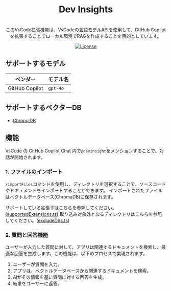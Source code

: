 <h1 align="center">Dev Insights</h1>
<p align="center">
    <br />
    このVsCode拡張機能は、VsCodeの<a href="https://code.visualstudio.com/api/extension-guides/language-model">言語モデルAPI</a>を使用して、GtiHub Copilotを拡張することでローカル環境でRAGを作成することを目的としています。
</p>

<p align="center">
  <a href="https://github.com/k1e1n04/dev-insights/blob/main/LICENSE" target="_blank">
      <img src="https://img.shields.io/static/v1?label=license&message=Apache 2.0&color=white" alt="License">
  </a>
</p>

## サポートするモデル

| ベンダー       | モデル名 |
| -------------- | -------- |
| GitHub Copilot | `gpt-4o` |

## サポートするベクターDB

- [ChromaDB](https://www.trychroma.com/)

## 機能

VsCode の GitHub Copilot Chat 内で`@devinsight`をメンションすることで、対話が開始されます。

### 1. ファイルのインポート

`/importFiles`コマンドを使用し、ディレクトリを選択することで、ソースコードやドキュメントをインポートすることができます。
インポートされたファイルはベクトルデータベース(ChromaDB)に保存されます。

サポートしている拡張子はこちらを参照してください。([supportedExtensions.ts](./src/constants/supportedExtensions.ts))
取り込み対象外となるディレクトリはこちらを参照してください。([excludeDirs.ts](./src/constants/excludeDirs.ts))

### 2. 質問と回答機能

ユーザーが入力した質問に対して、アプリは関連するドキュメントを検索し、最適な回答を生成します。この機能は、以下のプロセスで実現されます。

1. ユーザーが質問を入力。
2. アプリは、ベクトルデータベースから関連するドキュメントを検索。
3. AIがその情報を基に質問に対する回答を生成。
4. 結果をユーザーに返答。
